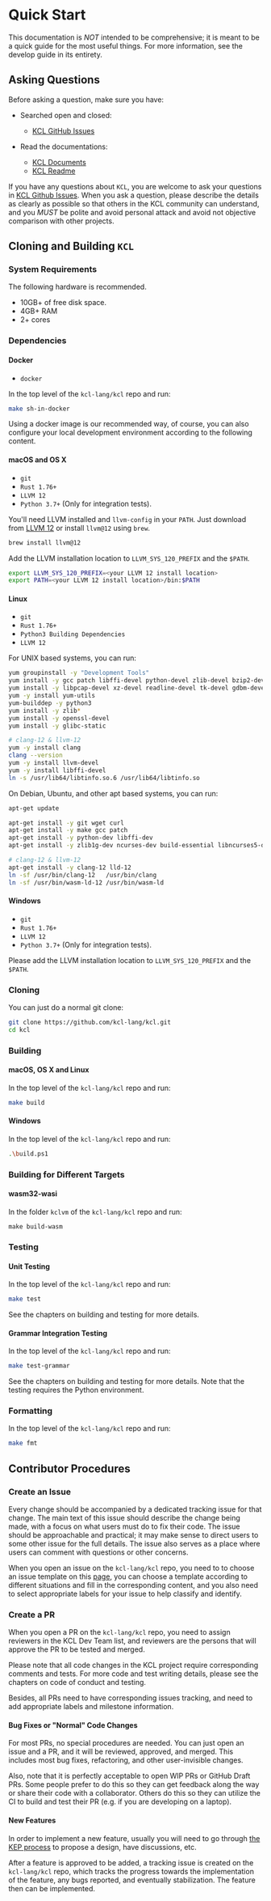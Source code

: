 # Quick Start

This documentation is *NOT* intended to be comprehensive; it is meant to be a quick guide for the most useful things. For more information, see the develop guide in its entirety.

## Asking Questions

Before asking a question, make sure you have:

- Searched open and closed:
  - [KCL GitHub Issues](https://github.com/kcl-lang/kcl/issues?utf8=%E2%9C%93&q=is%3Aissue)

- Read the documentations:
  - [KCL Documents](https://kcl-lang.io/docs/reference/lang/tour)
  - [KCL Readme](https://github.com/kcl-lang/kcl)

If you have any questions about `KCL`, you are welcome to ask your questions in [KCL Github Issues](https://github.com/kcl-lang/kcl/issues). When you ask a question, please describe the details as clearly as possible so that others in the KCL community can understand, and you *MUST* be polite and avoid personal attack and avoid not objective comparison with other projects.

## Cloning and Building `KCL`

### System Requirements

The following hardware is recommended.

- 10GB+ of free disk space.
- 4GB+ RAM
- 2+ cores

### Dependencies

#### Docker

- `docker`

In the top level of the `kcl-lang/kcl` repo and run:

```sh
make sh-in-docker
```

Using a docker image is our recommended way, of course, you can also configure your local development environment according to the following content.

#### macOS and OS X

- `git`
- `Rust 1.76+`
- `LLVM 12`
- `Python 3.7+` (Only for integration tests).

You'll need LLVM installed and `llvm-config` in your `PATH`. Just download from [LLVM 12](https://releases.llvm.org/download.html) or install `llvm@12` using `brew`.

```sh
brew install llvm@12
```

Add the LLVM installation location to `LLVM_SYS_120_PREFIX` and the `$PATH`.

```sh
export LLVM_SYS_120_PREFIX=<your LLVM 12 install location>
export PATH=<your LLVM 12 install location>/bin:$PATH
```

#### Linux

- `git`
- `Rust 1.76+`
- `Python3 Building Dependencies`
- `LLVM 12`

For UNIX based systems, you can run:

```sh
yum groupinstall -y "Development Tools"
yum install -y gcc patch libffi-devel python-devel zlib-devel bzip2-devel ncurses-devel sqlite-devel 
yum install -y libpcap-devel xz-devel readline-devel tk-devel gdbm-devel db4-deve
yum -y install yum-utils
yum-builddep -y python3
yum install -y zlib* 
yum install -y openssl-devel
yum install -y glibc-static

# clang-12 & llvm-12
yum -y install clang
clang --version
yum -y install llvm-devel
yum -y install libffi-devel
ln -s /usr/lib64/libtinfo.so.6 /usr/lib64/libtinfo.so
```

On Debian, Ubuntu, and other apt based systems, you can run:

```sh
apt-get update

apt-get install -y git wget curl
apt-get install -y make gcc patch 
apt-get install -y python-dev libffi-dev
apt-get install -y zlib1g-dev ncurses-dev build-essential libncurses5-dev libgdbm-dev libnss3-dev libssl-dev libreadline-dev libffi-dev

# clang-12 & llvm-12
apt-get install -y clang-12 lld-12
ln -sf /usr/bin/clang-12   /usr/bin/clang
ln -sf /usr/bin/wasm-ld-12 /usr/bin/wasm-ld
```

#### Windows

- `git`
- `Rust 1.76+`
- `LLVM 12`
- `Python 3.7+` (Only for integration tests).

Please add the LLVM installation location to `LLVM_SYS_120_PREFIX` and the `$PATH`.

### Cloning

You can just do a normal git clone:

```sh
git clone https://github.com/kcl-lang/kcl.git
cd kcl
```

### Building

#### macOS, OS X and Linux

In the top level of the `kcl-lang/kcl` repo and run:

```sh
make build
```

#### Windows

In the top level of the `kcl-lang/kcl` repo and run:

```sh
.\build.ps1
```

### Building for Different Targets

#### wasm32-wasi

In the folder `kclvm` of the `kcl-lang/kcl` repo and run:

```shell
make build-wasm
```

### Testing

#### Unit Testing

In the top level of the `kcl-lang/kcl` repo and run:

```sh
make test
```

See the chapters on building and testing for more details.

#### Grammar Integration Testing

In the top level of the `kcl-lang/kcl` repo and run:

```sh
make test-grammar
```

See the chapters on building and testing for more details. Note that the testing requires the Python environment.

### Formatting

In the top level of the `kcl-lang/kcl` repo and run:

```sh
make fmt
```

## Contributor Procedures

### Create an Issue

Every change should be accompanied by a dedicated tracking issue for that change. The main text of this issue should describe the change being made, with a focus on what users must do to fix their code. The issue should be approachable and practical; it may make sense to direct users to some other issue for the full details. The issue also serves as a place where users can comment with questions or other concerns.

When you open an issue on the `kcl-lang/kcl` repo, you need to to choose an issue template on this [page](https://github.com/kcl-lang/kcl/issues/new/choose), you can choose a template according to different situations and fill in the corresponding content, and you also need to select appropriate labels for your issue to help classify and identify.

### Create a PR

When you open a PR on the `kcl-lang/kcl` repo, you need to assign reviewers in the KCL Dev Team list, and reviewers are the persons that will approve the PR to be tested and merged.

Please note that all code changes in the KCL project require corresponding comments and tests. For more code and test writing details, please see the chapters on code of conduct and testing.

Besides, all PRs need to have corresponding issues tracking, and need to add appropriate labels and milestone information.

#### Bug Fixes or "Normal" Code Changes

For most PRs, no special procedures are needed. You can just open an issue and a PR, and it will be reviewed, approved, and merged. This includes most bug fixes, refactoring, and other user-invisible changes.

Also, note that it is perfectly acceptable to open WIP PRs or GitHub Draft PRs. Some people prefer to do this so they can get feedback along the way or share their code with a collaborator. Others do this so they can utilize the CI to build and test their PR (e.g. if you are developing on a laptop).

#### New Features

In order to implement a new feature, usually you will need to go through [the KEP process](https://github.com/kcl-lang/KEP) to propose a design, have discussions, etc.

After a feature is approved to be added, a tracking issue is created on the `kcl-lang/kcl` repo, which tracks the progress towards the implementation of the feature, any bugs reported, and eventually stabilization. The feature then can be implemented.
